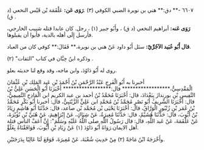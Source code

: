 ٦٦٠٧ -** دق:** هني بن نويرة الضبي الكوفي (٣) .**رَوَى عَن:** عَلْقَمَة بْن قَيْس النخعي (د ق) .

**رَوَى عَنه:** أبراهيم النخعي (د ق) ، وأَبُو جبير (١) ، رجل. كان عابدا قتله شبيب الخارجي، فأرسل إِلَى أهله بالدية، فأبوا أن يقبلوها.

**قال أَبُو عُبَيد الآجُرِّيّ:** سئل أَبُو داود عَنْ هني بن نويرة،** فَقَالَ:** كوفي كان من العباد.

وذكره ابنُ حِبَّان في كتاب "الثقات" (٢) .

روى له أَبُو دَاوُدَ، وابن ماجه، وقد وقع لنا حديثه بعلو.

أخبرنا به أَبُو الْفَرِجِ عَبْدُ الرَّحْمَنِ بْنُ أَحْمَدَ بْنِ عَبد المَلِك بْنِ عُثْمَانَ الْمَقْدِسِيُّ،****************** قال:****************** أَخْبَرَنَا أَبُو الْحَسَنِ عَلِيُّ بْنُ النَّفِيسِ بْنِ بورندازَ بِبَغْدَادَ، قال: أَخْبَرَنَا مُحَمَّدُ بْنُ أحمد بن عبد الكريم ابن الْمَادِحِ التَّمِيمِيُّ، قال: أَخْبَرَنَا الشَّرِيفُ أَبُو نَصْرٍ مُحَمَّدُ بْنُ مُحَمَّدِ ابن عَلِيٍّ الزَّيْنَبِيُّ، قال: أخبرنا أَبُو بَكْرٍ مُحَمَّدُ بْنُ عُمَر بْنِ زُنْبُورٍ الْوَرَّاقُ، قال: أَخْبَرَنَا يَحْيَى بْن مُحَمَّد بْن صاعد، قال: حَدَّثَنَا أَبُو هَاشِمٍ زِيَادُ بْنُ أَيُّوبَ، قال: حَدَّثَنَا هُشَيْمٌ، قال: حَدَّثَنَا مُغِيرَةُ، عَنْ شِبَاكٍ، عَنْ إِبْرَاهِيمَ، عَنْ هُنَيِّ بْنِ نُوَيْرَةَ، عَنْ عَلْقَمَةَ، عَنْ عَبد اللَّهِ، قال: قال رَسُولُ اللَّهِ صلى اللَّهُ عَلَيْهِ وسَلَّمَ": إِنَّ أَعَفَّ الناس قتلة أهل الايمان.رَوَاهُ أَبُو دَاوُدَ (١) عَنْ زِيَادِ بْنِ أَيُّوبَ، فَوَافَقْنَاهُ بِعُلُوٍّ.

وأَخْرَجَهُ ابْنُ مَاجَهْ (٢) مِنْ حَدِيثِ شُعْبَةَ، عَنْ مُغِيرَةَ، فَوَقَعَ لَنَا عَالِيًا بِدَرَجَتَيْنِ.